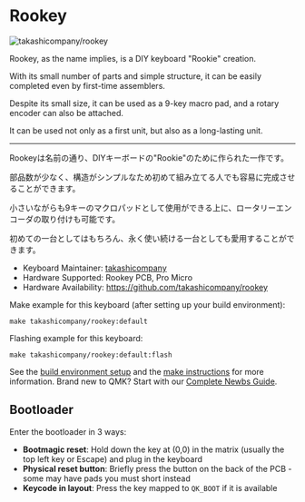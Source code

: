 # Rookey

![takashicompany/rookey](https://i.imgur.com/kLQDeZZh.jpg)

Rookey, as the name implies, is a DIY keyboard "Rookie" creation.

With its small number of parts and simple structure, it can be easily completed even by first-time assemblers.

Despite its small size, it can be used as a 9-key macro pad, and a rotary encoder can also be attached.

It can be used not only as a first unit, but also as a long-lasting unit.

---

Rookeyは名前の通り、DIYキーボードの"Rookie"のために作られた一作です。

部品数が少なく、構造がシンプルなため初めて組み立てる人でも容易に完成させることができます。

小さいながらも9キーのマクロパッドとして使用ができる上に、ロータリーエンコーダの取り付けも可能です。

初めての一台としてはもちろん、永く使い続ける一台としても愛用することができます。

* Keyboard Maintainer: [takashicompany](https://github.com/takashicompany)
* Hardware Supported: Rookey PCB, Pro Micro
* Hardware Availability: https://github.com/takashicompany/rookey

Make example for this keyboard (after setting up your build environment):

    make takashicompany/rookey:default

Flashing example for this keyboard:

    make takashicompany/rookey:default:flash

See the [build environment setup](https://docs.qmk.fm/#/getting_started_build_tools) and the [make instructions](https://docs.qmk.fm/#/getting_started_make_guide) for more information. Brand new to QMK? Start with our [Complete Newbs Guide](https://docs.qmk.fm/#/newbs).

## Bootloader

Enter the bootloader in 3 ways:

* **Bootmagic reset**: Hold down the key at (0,0) in the matrix (usually the top left key or Escape) and plug in the keyboard
* **Physical reset button**: Briefly press the button on the back of the PCB - some may have pads you must short instead
* **Keycode in layout**: Press the key mapped to `QK_BOOT` if it is available
